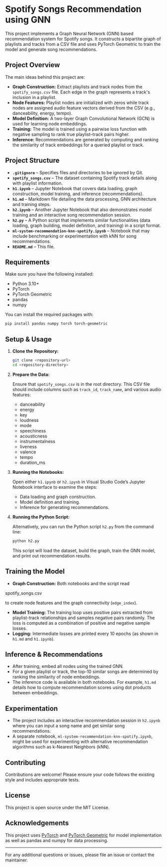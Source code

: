 # Spotify Songs Recommendation using GNN

This project implements a Graph Neural Network (GNN) based recommendation system for Spotify songs. It constructs a bipartite graph of playlists and tracks from a CSV file and uses PyTorch Geometric to train the model and generate song recommendations.

## Project Overview

The main ideas behind this project are:
- **Graph Construction:** Extract playlists and track nodes from the `spotify_songs.csv` file. Each edge in the graph represents a track's inclusion in a playlist.
- **Node Features:** Playlist nodes are initialized with zeros while track nodes are assigned audio feature vectors derived from the CSV (e.g., danceability, energy, tempo).
- **Model Definition:** A two-layer Graph Convolutional Network (GCN) is used for learning node embeddings.
- **Training:** The model is trained using a pairwise loss function with negative sampling to rank true playlist–track pairs higher.
- **Inference:** Recommendations are generated by computing and ranking the similarity of track embeddings for a queried playlist or track.

## Project Structure

- **`.gitignore`** – Specifies files and directories to be ignored by Git.
- **`spotify_songs.csv`** – The dataset containing Spotify track details along with playlist information.
- **`h1.ipynb`** – Jupyter Notebook that covers data loading, graph construction, model training, and inference (recommendations).
- **`h1.md`** – Markdown file detailing the data processing, GNN architecture and training steps.
- **`h2.ipynb`** – Another Jupyter Notebook that also demonstrates model training and an interactive song recommendation session.
- **`h2.py`** – A Python script that implements similar functionalities (data loading, graph building, model definition, and training) in a script format.
- **`ml-system-recommendation-knn-spotify.ipynb`** – Notebook that may include benchmarking or experimentation with kNN for song recommendations.
- **`README.md`** – This file.

## Requirements

Make sure you have the following installed:
- Python 3.10+
- PyTorch
- PyTorch Geometric
- pandas
- numpy

You can install the required packages with:

```sh
pip install pandas numpy torch torch-geometric
```

## Setup & Usage

1. **Clone the Repository:**

   ```sh
   git clone <repository-url>
   cd <repository-directory>
   ```

2. **Prepare the Data:**

   Ensure that `spotify_songs.csv` is in the root directory. This CSV file should include columns such as `track_id`, `track_name`, and various audio features:
   - danceability
   - energy
   - key
   - loudness
   - mode
   - speechiness
   - acousticness
   - instrumentalness
   - liveness
   - valence
   - tempo
   - duration_ms

3. **Running the Notebooks:**

   Open either `h1.ipynb` or `h2.ipynb` in Visual Studio Code’s Jupyter Notebook interface to examine the steps:
   - Data loading and graph construction.
   - Model definition and training.
   - Inference for generating recommendations.

4. **Running the Python Script:**

   Alternatively, you can run the Python script `h2.py` from the command line:

   ```sh
   python h2.py
   ```

   This script will load the dataset, build the graph, train the GNN model, and print out recommendation results.

## Training the Model

- **Graph Construction:** Both notebooks and the script read 

spotify_songs.csv

 to create node features and the graph connectivity (`edge_index`).
- **Model Training:** The training loop uses positive pairs extracted from playlist-track relationships and samples negative pairs randomly. The loss is computed as a combination of positive and negative sample losses.
- **Logging:** Intermediate losses are printed every 10 epochs (as shown in `h1.md` and `h1.ipynb`).

## Inference & Recommendations

- After training, embed all nodes using the trained GNN.
- For a given playlist or track, the top-10 similar songs are determined by ranking the similarity of node embeddings.
- The inference code is available in both notebooks. For example, `h1.md` details how to compute recommendation scores using dot products between embeddings.

## Experimentation

- The project includes an interactive recommendation session in `h2.ipynb` where you can input a song name and get similar song recommendations.
- A separate notebook, `ml-system-recommendation-knn-spotify.ipynb`, might be used for experimenting with alternative recommendation algorithms such as k-Nearest Neighbors (kNN).

## Contributing

Contributions are welcome! Please ensure your code follows the existing style and includes appropriate tests.

## License

This project is open source under the MIT License.

## Acknowledgements

This project uses [PyTorch](https://pytorch.org) and [PyTorch Geometric](https://pytorch-geometric.readthedocs.io) for model implementation as well as pandas and numpy for data processing.

---

For any additional questions or issues, please file an issue or contact the maintainer.
